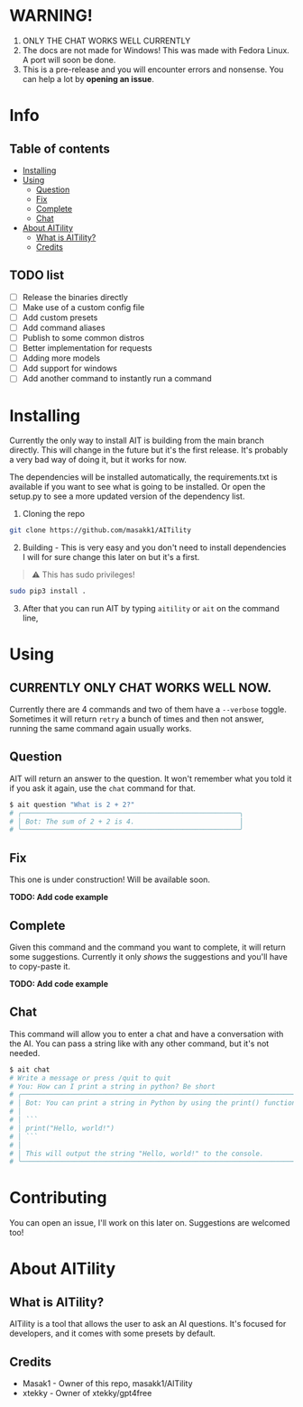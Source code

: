 # WARNING! 
1. ONLY THE CHAT WORKS WELL CURRENTLY
2. The docs are not made for Windows! This was made with Fedora Linux. A port will soon be done. 
3. This is a pre-release and you will encounter errors and nonsense. You can help a lot by **opening an issue**.

# Info
## Table of contents
- [Installing](#installing)
- [Using](#using)
    - [Question](#question)
    - [Fix](#fix)
    - [Complete](#complete)
    - [Chat](#chat)
- [About AITility](#about-aitility)
    - [What is AITility?](#what-is-aitility)
    - [Credits](#credits)

## TODO list
 - [ ] Release the binaries directly 
 - [ ] Make use of a custom config file
 - [ ] Add custom presets 
 - [ ] Add command aliases 
 - [ ] Publish to some common distros 
 - [ ] Better implementation for requests 
 - [ ] Adding more models 
 - [ ] Add support for windows
 - [ ] Add another command to instantly run a command

# Installing
Currently the only way to install AIT is building from the main branch directly. This will change in the future but it's the first release. It's probably a very bad way of doing it, but it works for now.

The dependencies will be installed automatically, the requirements.txt is available if you want to see what is going to be installed. Or open the setup.py to see a more updated version of the dependency list.

1. Cloning the repo
```bash
git clone https://github.com/masakk1/AITility
```

2. Building - This is very easy and you don't need to install dependencies\
I will for sure change this later on but it's a first.
> :warning: This has sudo privileges! 
```bash
sudo pip3 install .
```

3. After that you can run AIT by typing `aitility` or `ait` on the command line, 

# Using
## CURRENTLY ONLY CHAT WORKS WELL NOW.
Currently there are 4 commands and two of them have a `--verbose` toggle.\
Sometimes it will return `retry` a bunch of times and then not answer, running the same command again usually works. 

## Question
AIT will return an answer to the question. It won't remember what you told it if you ask it again, use the `chat` command for that.
```bash
$ ait question "What is 2 + 2?"
# ╭──────────────────────────────────────────────────────╮
# │ Bot: The sum of 2 + 2 is 4.                          │
# ╰──────────────────────────────────────────────────────╯
```
## Fix
This one is under construction! Will be available soon.

**TODO: Add code example**

## Complete
Given this command and the command you want to complete, it will return some suggestions. Currently it only *shows* the suggestions and you'll have to copy-paste it.

**TODO: Add code example**

## Chat
This command will allow you to enter a chat and have a conversation with the AI.
You can pass a string like with any other command, but it's not needed.
```bash
$ ait chat
# Write a message or press /quit to quit
# You: How can I print a string in python? Be short
# ╭─────────────────────────────────────────────────────────────────────────────────────╮
# │ Bot: You can print a string in Python by using the print() function. For example:   │
# │                                                                                     │
# │ ```                                                                                 │
# │ print("Hello, world!")                                                              │
# │ ```                                                                                 │
# │                                                                                     │
# │ This will output the string "Hello, world!" to the console.                         │
# ╰─────────────────────────────────────────────────────────────────────────────────────╯
```
# Contributing
You can open an issue, I'll work on this later on. Suggestions are welcomed too!

# About AITility
## What is AITility?
AITility is a tool that allows the user to ask an AI questions. It's focused for developers, and it comes with some presets by default.

## Credits
- Masak1 - Owner of this repo, masakk1/AITility
- xtekky - Owner of xtekky/gpt4free
